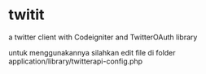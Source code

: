 twitit
======

a twitter client with Codeigniter and TwitterOAuth library

untuk menggunakannya silahkan edit file di folder application/library/twitterapi-config.php
